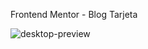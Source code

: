 Frontend Mentor - Blog Tarjeta

![desktop-preview](https://github.com/VictorGlass/Blog-Tarjeta/assets/122479626/85815ac1-1a68-4ad1-b754-d6c28a79d76d)
